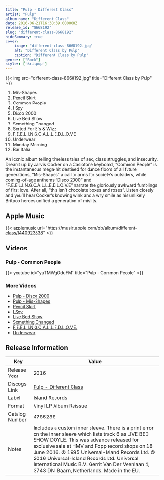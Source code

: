 ```yaml
---
title: "Pulp - Different Class"
artist: "Pulp"
album_name: "Different Class"
date: 2016-06-21T16:38:39.000000Z
release_id: "8668192"
slug: "different-class-8668192"
hideSummary: true
cover:
    image: "different-class-8668192.jpg"
    alt: "Different Class by Pulp"
    caption: "Different Class by Pulp"
genres: ["Rock"]
styles: ["Britpop"]
---
```


{{< img src="different-class-8668192.jpg" title="Different Class by Pulp" >}}

<!-- section break -->

1. Mis-Shapes
2. Pencil Skirt
3. Common People
4. I Spy
5. Disco 2000
6. Live Bed Show
7. Something Changed
8. Sorted For E's & Wizz
9. F.E.E.L.I.N.G.C.A.L.L.E.D.L.O.V.E
10. Underwear
11. Monday Morning
12. Bar Italia

<!-- section break -->


An iconic album telling timeless tales of sex, class struggles, and insecurity. Dreamt up by Jarvis Cocker on a Casiotone keyboard, “Common People” is the instantaneous mega-hit destined for dance floors of all future generations, “Mis-Shapes” a call to arms for society’s outsiders, while coming-of-age anthems “Disco 2000” and “F.E.E.L.I.N.G.C.A.L.L.E.D.L.O.V.E” narrate the gloriously awkward fumblings of first love. After all, “this isn’t chocolate boxes and roses”. Listen closely and you’ll hear Cocker’s knowing wink and a wry smile as his unlikely Britpop heroes unified a generation of misfits.



## Apple Music
{{< applemusic url="https://music.apple.com/gb/album/different-class/1440923838" >}}





## Videos
### Pulp - Common People
{{< youtube id="yuTMWgOduFM" title="Pulp - Common People" >}}<br>

### More Videos

- [Pulp - Disco 2000](https://www.youtube.com/watch?v=qJS3xnD7Mus)
- [Pulp - Mis-Shapes](https://www.youtube.com/watch?v=S0DRch3YLh0)
- [Pencil Skirt](https://www.youtube.com/watch?v=myW0HgXRp0o)
- [I Spy](https://www.youtube.com/watch?v=WNP4q7Aba9w)
- [Live Bed Show](https://www.youtube.com/watch?v=gbSJu0N-VqY)
- [Something Changed](https://www.youtube.com/watch?v=zxm_3J3r5rM)
- [F.E.E.L.I.N.G.C.A.L.L.E.D.L.O.V.E.](https://www.youtube.com/watch?v=osDBZGu7QuE)
- [Underwear](https://www.youtube.com/watch?v=-IArKcMSwxM)


## Release Information
|  Key           | Value                                                |
| ---------------| ---------------------------------------------------- |
| Release Year   | 2016                                   |
| Discogs Link   | [Pulp - Different Class](https://www.discogs.com/release/8668192-Pulp-Different-Class) |
| Label          | Island Records |
| Format         | Vinyl LP Album Reissue |
| Catalog Number | 4785288 |
| Notes | Includes a custom inner sleeve. There is a print error on the inner sleeve which lists track 6 as LIVE BED SHOW DOYLE.  This was advance released for exclusive sale at HMV and Fopp record shops on 18 June 2016.  ℗ 1995 Universal-Island Records Ltd. © 2016 Universal-Island Records Ltd. Universal International Music B.V. Gerrit Van Der Veenlaan 4, 3743 DN, Baarn, Netherlands. Made in the EU. |
